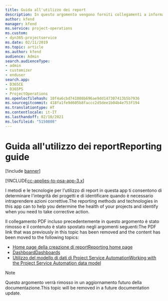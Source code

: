```yaml
---
title: Guida all'utilizzo dei report
description: In questo argomento vengono forniti collegamenti a informazioni sull'utilizzo di report.
author: kfend
manager: kfend
ms.service: project-operations
ms.custom:
- dyn365-projectservice
ms.date: 02/11/2019
ms.topic: article
ms.author: kfend
audience: Admin
search.audienceType:
- admin
- customizer
- enduser
search.app:
- D365CE
- D365PS
- ProjectOperations
ms.openlocfilehash: 10f4a6cbd741008b696ae9dd147307413b5b7936
ms.sourcegitcommit: 418fa1fe9d605b8faccc2d5dee1b04b4e753f194
ms.translationtype: HT
ms.contentlocale: it-IT
ms.lasthandoff: 02/10/2021
ms.locfileid: "5150808"
---
```

# <a name="reporting-guide"></a><span data-ttu-id="471de-103">Guida all'utilizzo dei report</span><span class="sxs-lookup"><span data-stu-id="471de-103">Reporting guide</span></span>

[!include [banner](../../includes/psa-now-project-operations.md)]

[!INCLUDE[cc-applies-to-psa-app-3.x](../../includes/cc-applies-to-psa-app-3x.md)]

<span data-ttu-id="471de-104">I metodi e le tecnologie per l'utilizzo di report in questa app ti consentono di determinare l'integrità dei progetti e di identificare quando è necessario intraprendere azioni correttive.</span><span class="sxs-lookup"><span data-stu-id="471de-104">The reporting methods and technologies in this app can to help you determine the health of your projects and identify when you need to take corrective action.</span></span> 

<span data-ttu-id="471de-105">Il collegamento PDF incluso precedentemente in questo argomento è stato rimosso e il contenuto è stato spostato negli argomenti seguenti:</span><span class="sxs-lookup"><span data-stu-id="471de-105">The PDF link that was previously in this topic has been removed and the content has been moved to the following topics:</span></span>

- [<span data-ttu-id="471de-106">Home page della creazione di report</span><span class="sxs-lookup"><span data-stu-id="471de-106">Reporting home page</span></span>](../reports-reporting-dynamics-365-project-service.md)
- [<span data-ttu-id="471de-107">Dashboard</span><span class="sxs-lookup"><span data-stu-id="471de-107">Dashboards</span></span>](../reports-dashboards.md)
- [<span data-ttu-id="471de-108">Utilizzo del modello di dati di Project Service Automation</span><span class="sxs-lookup"><span data-stu-id="471de-108">Working with the Project Service Automation data model</span></span>](../reports-working-project-service-data-model.md)

> [!NOTE]
> <span data-ttu-id="471de-109">Questo argomento verrà rimosso in un aggiornamento futuro della documentazione.</span><span class="sxs-lookup"><span data-stu-id="471de-109">This topic will be removed in a future documentation update.</span></span> 
